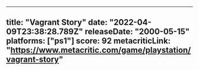 
---
title: "Vagrant Story"
date: "2022-04-09T23:38:28.789Z"
releaseDate: "2000-05-15"
platforms: ["ps1"]
score: 92
metacriticLink: "https://www.metacritic.com/game/playstation/vagrant-story"
---
